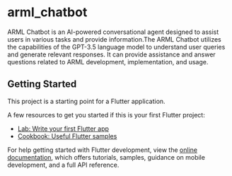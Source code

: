 # arml_chatbot

ARML Chatbot is an AI-powered conversational agent designed to assist users in various tasks and provide information.The ARML Chatbot utilizes the capabilities of the GPT-3.5 language model to understand user queries and generate relevant responses. It can provide assistance and answer questions related to ARML development, implementation, and usage.

## Getting Started

This project is a starting point for a Flutter application.

A few resources to get you started if this is your first Flutter project:

- [Lab: Write your first Flutter app](https://docs.flutter.dev/get-started/codelab)
- [Cookbook: Useful Flutter samples](https://docs.flutter.dev/cookbook)

For help getting started with Flutter development, view the
[online documentation](https://docs.flutter.dev/), which offers tutorials,
samples, guidance on mobile development, and a full API reference.
